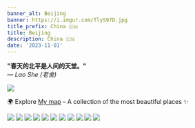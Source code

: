 ```yaml
---
banner_alt: Beijing
banner: https://i.imgur.com/TlyS97D.jpg
title_prefix: China 🇨🇳
title: Beijing
description: China 🇨🇳
date: '2023-11-01'
---
```


**"春天的北平是人间的天堂。"**  
— *Lao She (老舍)*

![](https://i.imgur.com/iWgYsHt.jpg)

🌍 Explore [My map](https://maps.app.goo.gl/Pyxbpcq2zpg2XdPa7) – A collection of the most beautiful places ✨

![](https://i.imgur.com/sEbJF6W.jpg)
![](https://i.imgur.com/vbRAwJD.jpg)
![](https://i.imgur.com/CvxOzDV.jpg)
![](https://i.imgur.com/24iCayV.jpg)
![](https://i.imgur.com/0wqd57v.jpg)
![](https://i.imgur.com/SXfr2hW.jpg)
![](https://i.imgur.com/pad0X4A.jpg)
![](https://i.imgur.com/6LH1cpt.jpg)
![](https://i.imgur.com/ZaOwjuw.jpg)
![](https://i.imgur.com/Z2jS2S1.jpg)
![](https://i.imgur.com/TlyS97D.jpg)
